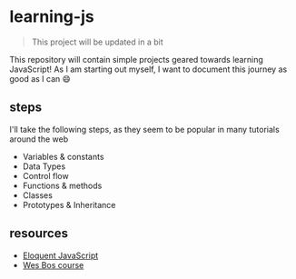 # learning-js

> This project will be updated in a bit

This repository will contain simple projects geared towards learning JavaScript! As I am starting out myself, I want to document this journey as good as I can :smile:

## steps

I'll take the following steps, as they seem to be popular in many tutorials around the web

- Variables & constants
- Data Types
- Control flow
- Functions & methods
- Classes
- Prototypes & Inheritance

## resources

- [Eloquent JavaScript](https://eloquentjavascript.net/)
- [Wes Bos course](https://wesbos.com/javascript30/)
